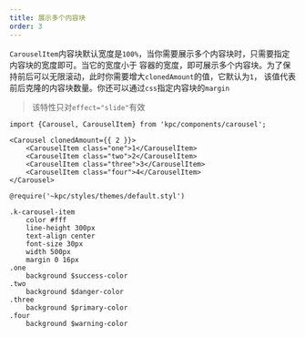 ```yaml
---
title: 展示多个内容块
order: 3
---
```


`CarouselItem`内容块默认宽度是`100%`，当你需要展示多个内容块时，只需要指定内容块的宽度即可。当它的宽度小于
容器的宽度，即可展示多个内容块。为了保持前后可以无限滚动，此时你需要增大`clonedAmount`的值，它默认为`1`，
该值代表前后克隆的内容块数量。你还可以通过`css`指定内容块的`margin`

> 该特性只对`effect="slide"`有效

```vdt
import {Carousel, CarouselItem} from 'kpc/components/carousel';

<Carousel clonedAmount={{ 2 }}>
    <CarouselItem class="one">1</CarouselItem>
    <CarouselItem class="two">2</CarouselItem>
    <CarouselItem class="three">3</CarouselItem>
    <CarouselItem class="four">4</CarouselItem>
</Carousel>
```

```styl
@require('~kpc/styles/themes/default.styl')

.k-carousel-item
    color #fff
    line-height 300px
    text-align center
    font-size 30px
    width 500px
    margin 0 16px
.one
    background $success-color
.two
    background $danger-color
.three
    background $primary-color
.four
    background $warning-color
```
